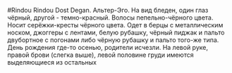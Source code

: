 #Rindou
Rindou Dost Degan. Альтер-Эго. 
На вид бледен, один глаз чёрный, другой - темно-красный.
Волосы пепельно-чёрного цвета. Носит серёжки-кресты чёрного цвета.
Одет в берцы с металлическим носком, джоггеры с лентами, белую рубашку, чёрный пиджак и пальто двубортное с погонами либо чёрную рубашку и пальто того-же типа.
День рождения где-то осенью, родители исчезли. 
На левой руке, правой брови (слегка выше), левой половине груди имеются выделяющиеся из остальных